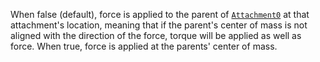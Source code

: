 When false (default), force is applied to the parent of
[`Attachment0`](https://create.roblox.com/docs/reference/engine/classes/Constraint#Attachment0) at that attachment's location,
meaning that if the parent's center of mass is not aligned with the
direction of the force, torque will be applied as well as force. When
true, force is applied at the parents' center of mass.